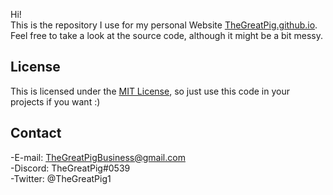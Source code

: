 Hi!  
This is the repository I use for my personal Website [TheGreatPig.github.io](TheGreatPig.github.io).  
Feel free to take a look at the source code, although it might be a bit messy.  

## License  
This is licensed under the [MIT License](https://choosealicense.com/licenses/mit/), so just use this code in your projects if you want :)

## Contact
-E-mail: TheGreatPigBusiness@gmail.com  
-Discord: TheGreatPig#0539  
-Twitter: @TheGreatPig1
